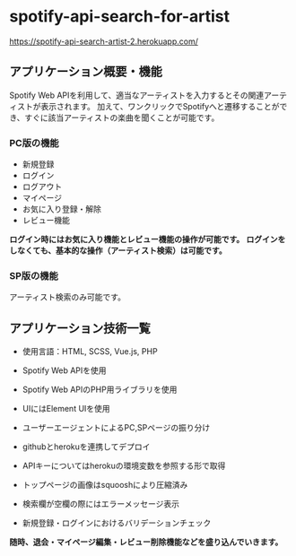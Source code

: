 # spotify-api-search-for-artist
https://spotify-api-search-artist-2.herokuapp.com/

## アプリケーション概要・機能
Spotify Web APIを利用して、適当なアーティストを入力するとその関連アーティストが表示されます。
加えて、ワンクリックでSpotifyへと遷移することができ、すぐに該当アーティストの楽曲を聞くことが可能です。

### PC版の機能

- 新規登録
- ログイン
- ログアウト
- マイページ
- お気に入り登録・解除
- レビュー機能

**ログイン時にはお気に入り機能とレビュー機能の操作が可能です。**
**ログインをしなくても、基本的な操作（アーティスト検索）は可能です。**


### SP版の機能

アーティスト検索のみ可能です。


## アプリケーション技術一覧
- 使用言語：HTML, SCSS, Vue.js, PHP
- Spotify Web APIを使用
- Spotify Web APIのPHP用ライブラリを使用
- UIにはElement UIを使用
- ユーザーエージェントによるPC,SPページの振り分け
- githubとherokuを連携してデプロイ
- APIキーについてはherokuの環境変数を参照する形で取得
- トップページの画像はsquooshにより圧縮済み
- 検索欄が空欄の際にはエラーメッセージ表示

- 新規登録・ログインにおけるバリデーションチェック


**随時、退会・マイページ編集・レビュー削除機能などを盛り込んでいきます。**
